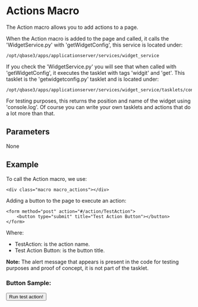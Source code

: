 # Actions Macro

The Action macro allows you to add actions to a page.

When the Action macro is added to the page and called, it calls the 'WidgetService.py' with 'getWidgetConfig', this service is located under:

    /opt/qbase3/apps/applicationserver/services/widget_service

If you check the 'WidgetService.py' you will see that when called with 'getWidgetConfig', it executes the tasklet with tags 'widgit' and 'get'. This tasklet is the 'getwidgetconfig.py' tasklet and is located under:

    /opt/qbase3/apps/applicationserver/services/widget_service/tasklets/config

For testing purposes, this returns the position and name of the widget using 'console.log'. Of course you can write your own tasklets and actions that do a lot more than that.

## Parameters

None

## Example

To call the Action macro, we use:

    <div class="macro macro_actions"></div>

Adding a button to the page to execute an action:

    <form method="post" action="#/action/TestAction">
        <button type="submit" title="Test Action Button"></button>
    </form>

Where:

* TestAction: is the action name.
* Test Action Button: is the button title.

__Note:__ The alert message that appears is present in the code for testing purposes and proof of concept, it is not part of the tasklet.

### Button Sample:

<div class="macro macro_actions"/>

<form method="post" action="#/action/TestAction">
    <button type="submit" title="Test Action Button">Run test action!</button>
</form>
